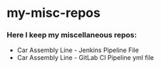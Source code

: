 # my-misc-repos
### Here I keep my miscellaneous repos:
* Car Assembly Line - Jenkins Pipeline File
* Car Assembly Line - GitLab CI Pipeline yml file
